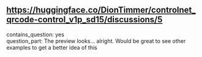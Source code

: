 ## https://huggingface.co/DionTimmer/controlnet_qrcode-control_v1p_sd15/discussions/5

contains_question: yes  
question_part: The preview looks... alright. Would be great to see other examples to get a better idea of this